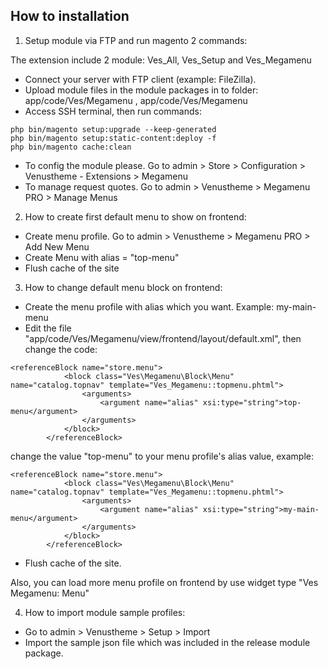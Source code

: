 ## How to installation

1. Setup module via FTP and run magento 2 commands:

The extension include 2 module: Ves_All, Ves_Setup and Ves_Megamenu

- Connect your server with FTP client (example: FileZilla).
- Upload module files in the module packages in to folder: app/code/Ves/Megamenu , app/code/Ves/Megamenu
- Access SSH terminal, then run commands:

```
php bin/magento setup:upgrade --keep-generated
php bin/magento setup:static-content:deploy -f
php bin/magento cache:clean
```

- To config the module please. Go to admin > Store > Configuration > Venustheme - Extensions > Megamenu
- To manage request quotes. Go to admin > Venustheme > Megamenu PRO > Manage Menus

2. How to create first default menu to show on frontend:
- Create menu profile. Go to admin > Venustheme > Megamenu PRO > Add New Menu
- Create Menu with alias = "top-menu" 
- Flush cache of the site

3. How to change default menu block on frontend:
- Create the menu profile with alias which you want. Example: my-main-menu
- Edit the file "app/code/Ves/Megamenu/view/frontend/layout/default.xml", then change the code:
```
<referenceBlock name="store.menu">
			<block class="Ves\Megamenu\Block\Menu" name="catalog.topnav" template="Ves_Megamenu::topmenu.phtml">
				<arguments>
					<argument name="alias" xsi:type="string">top-menu</argument>
				</arguments> 
			</block>
		</referenceBlock>
```
change the value "top-menu" to your menu profile's alias value, example:
```
<referenceBlock name="store.menu">
			<block class="Ves\Megamenu\Block\Menu" name="catalog.topnav" template="Ves_Megamenu::topmenu.phtml">
				<arguments>
					<argument name="alias" xsi:type="string">my-main-menu</argument>
				</arguments> 
			</block>
		</referenceBlock>
```
- Flush cache of the site.

Also, you can load more menu profile on frontend by use widget type "Ves Megamenu: Menu"

4. How to import module sample profiles:
- Go to admin > Venustheme > Setup > Import
- Import the sample json file which was included in the release module package.